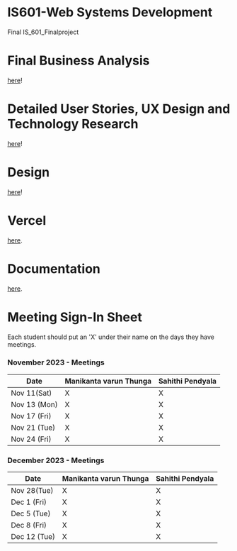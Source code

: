 # IS601-Web Systems Development
Final 
IS_601_Finalproject

# Final Business Analysis
[here](./FINAL_BUSINESS_ANALYSIS.md)!

# Detailed User Stories, UX Design and Technology Research
[here](./UXdesign_Technology_Research.md)!

# Design
[here](https://www.figma.com/file/7kZE5N6h6MYHkxplExkHl1/IS601?type=design&mode=design&t=AEFJKoG5gBNOHPqa-0)!

# Vercel
[here](https://vercel.com/manikanta-varun-thungas-projects/cs-601).

# Documentation
[here](IS601-WEB_SYSTEMS_DEVELOPMENT).

# Meeting Sign-In Sheet

Each student should put an 'X' under their name on the days they have meetings.

### November 2023 - Meetings

| Date           | Manikanta varun Thunga |Sahithi Pendyala |
|-------------   |-----------   |-----------    |         
| Nov  11(Sat)   |      X       |        X       |           
| Nov 13 (Mon)   |      X       |        X       |           
| Nov 17 (Fri)   |      X        |        X       |           
| Nov 21 (Tue) |        X      |        X       |            
| Nov 24 (Fri) |       X       |        X       |           
           

### December 2023 - Meetings

| Date           | Manikanta varun Thunga |Sahithi Pendyala |
|-------------   |-----------   |-----------    |
| Nov 28(Tue)    |       X       |       X        |           
| Dec 1 (Fri)    |        X      |        X       |           
| Dec 5 (Tue)    |         X     |        X       |           
| Dec 8 (Fri)    |         X     |        X       |           
| Dec 12 (Tue)   |       X       |        X       |
